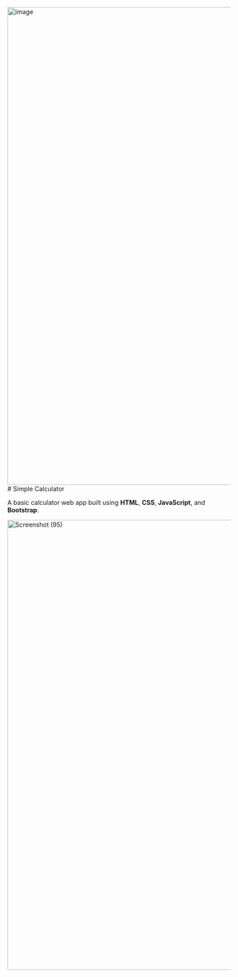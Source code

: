 <img width="1920" height="1080" alt="image" src="https://github.com/user-attachments/assets/7edeb770-df09-4366-a632-5cd218a0d383" /># Simple Calculator

A basic calculator web app built using **HTML**, **CSS**, **JavaScript**, and **Bootstrap**.

<img width="1920" height="1017" alt="Screenshot (95)" src="https://github.com/user-attachments/assets/794b4db6-6755-4918-a916-241b538c2b6d" />
